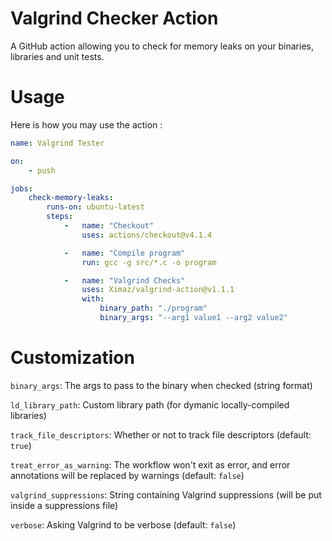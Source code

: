 # Valgrind Checker Action

A GitHub action allowing you to check for memory leaks on your binaries, libraries and unit tests.

# Usage

Here is how you may use the action :

```yml
name: Valgrind Tester

on:
    - push

jobs:
    check-memory-leaks:
        runs-on: ubuntu-latest
        steps:
            -   name: "Checkout"
                uses: actions/checkout@v4.1.4

            -   name: "Compile program"
                run: gcc -g src/*.c -o program

            -   name: "Valgrind Checks"
                uses: Ximaz/valgrind-action@v1.1.1
                with:
                    binary_path: "./program"
                    binary_args: "--arg1 value1 --arg2 value2"
```

# Customization

`binary_args`: The args to pass to the binary when checked (string format)

`ld_library_path`: Custom library path (for dymanic locally-compiled libraries)

`track_file_descriptors`: Whether or not to track file descriptors (default: `true`)

`treat_error_as_warning`: The workflow won't exit as error, and error annotations will be replaced by warnings (default: `false`)

`valgrind_suppressions`: String containing Valgrind suppressions (will be put inside a suppressions file)

`verbose`: Asking Valgrind to be verbose (default: `false`)
